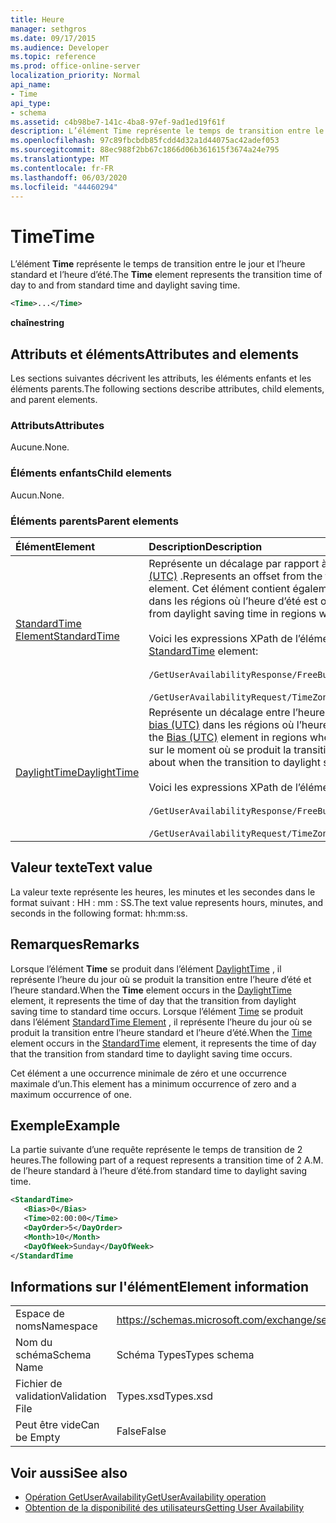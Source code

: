 ```yaml
---
title: Heure
manager: sethgros
ms.date: 09/17/2015
ms.audience: Developer
ms.topic: reference
ms.prod: office-online-server
localization_priority: Normal
api_name:
- Time
api_type:
- schema
ms.assetid: c4b98be7-141c-4ba8-97ef-9ad1ed19f61f
description: L’élément Time représente le temps de transition entre le jour et l’heure standard et l’heure d’été.
ms.openlocfilehash: 97c89fbcbdb85fcdd4d32a1d44075ac42adef053
ms.sourcegitcommit: 88ec988f2bb67c1866d06b361615f3674a24e795
ms.translationtype: MT
ms.contentlocale: fr-FR
ms.lasthandoff: 06/03/2020
ms.locfileid: "44460294"
---
```

# <a name="time"></a><span data-ttu-id="c31e9-103">Time</span><span class="sxs-lookup"><span data-stu-id="c31e9-103">Time</span></span>

<span data-ttu-id="c31e9-104">L’élément **Time** représente le temps de transition entre le jour et l’heure standard et l’heure d’été.</span><span class="sxs-lookup"><span data-stu-id="c31e9-104">The **Time** element represents the transition time of day to and from standard time and daylight saving time.</span></span> 
  
```xml
<Time>...</Time>
```

 <span data-ttu-id="c31e9-105">**chaîne**</span><span class="sxs-lookup"><span data-stu-id="c31e9-105">**string**</span></span>
## <a name="attributes-and-elements"></a><span data-ttu-id="c31e9-106">Attributs et éléments</span><span class="sxs-lookup"><span data-stu-id="c31e9-106">Attributes and elements</span></span>

<span data-ttu-id="c31e9-107">Les sections suivantes décrivent les attributs, les éléments enfants et les éléments parents.</span><span class="sxs-lookup"><span data-stu-id="c31e9-107">The following sections describe attributes, child elements, and parent elements.</span></span>
  
### <a name="attributes"></a><span data-ttu-id="c31e9-108">Attributs</span><span class="sxs-lookup"><span data-stu-id="c31e9-108">Attributes</span></span>

<span data-ttu-id="c31e9-109">Aucune.</span><span class="sxs-lookup"><span data-stu-id="c31e9-109">None.</span></span>
  
### <a name="child-elements"></a><span data-ttu-id="c31e9-110">Éléments enfants</span><span class="sxs-lookup"><span data-stu-id="c31e9-110">Child elements</span></span>

<span data-ttu-id="c31e9-111">Aucun.</span><span class="sxs-lookup"><span data-stu-id="c31e9-111">None.</span></span>
  
### <a name="parent-elements"></a><span data-ttu-id="c31e9-112">Éléments parents</span><span class="sxs-lookup"><span data-stu-id="c31e9-112">Parent elements</span></span>

|<span data-ttu-id="c31e9-113">**Élément**</span><span class="sxs-lookup"><span data-stu-id="c31e9-113">**Element**</span></span>|<span data-ttu-id="c31e9-114">**Description**</span><span class="sxs-lookup"><span data-stu-id="c31e9-114">**Description**</span></span>|
|:-----|:-----|
|[<span data-ttu-id="c31e9-115">StandardTime Element</span><span class="sxs-lookup"><span data-stu-id="c31e9-115">StandardTime</span></span>](standardtime.md) <br/> | <span data-ttu-id="c31e9-116">Représente un décalage par rapport à l’heure par rapport au temps universel coordonné (UTC) représenté par l’élément [bias (UTC)](bias-utc.md) .</span><span class="sxs-lookup"><span data-stu-id="c31e9-116">Represents an offset from the time relative to Coordinated Universal Time (UTC) represented by the [Bias (UTC)](bias-utc.md) element.</span></span> <span data-ttu-id="c31e9-117">Cet élément contient également des informations sur la transition vers l’heure standard à partir de l’heure d’été dans les régions où l’heure d’été est observée.</span><span class="sxs-lookup"><span data-stu-id="c31e9-117">This element also contains information about the transition to standard time from daylight saving time in regions where daylight saving time is observed.</span></span>  <br/><br/>  <span data-ttu-id="c31e9-118">Voici les expressions XPath de l’élément [StandardTime Element](standardtime.md) :</span><span class="sxs-lookup"><span data-stu-id="c31e9-118">The following are the XPath expressions to the [StandardTime](standardtime.md) element:</span></span> <br/> <br/>  `/GetUserAvailabilityResponse/FreeBusyResponseArray/FreeBusyResponse/FreeBusyView/WorkingHours/TimeZone/StandardTime`<br/> <br/>  `/GetUserAvailabilityRequest/TimeZone/StandardTime` <br/> |
|[<span data-ttu-id="c31e9-119">DaylightTime</span><span class="sxs-lookup"><span data-stu-id="c31e9-119">DaylightTime</span></span>](daylighttime.md) <br/> | <span data-ttu-id="c31e9-120">Représente un décalage entre l’heure par rapport au temps universel coordonné et l’heure UTC représentée par l’élément [bias (UTC)](bias-utc.md) dans les régions où l’heure d’été est observée.</span><span class="sxs-lookup"><span data-stu-id="c31e9-120">Represents an offset from the time relative to UTC represented by the [Bias (UTC)](bias-utc.md) element in regions where daylight saving time is observed.</span></span> <span data-ttu-id="c31e9-121">Cet élément contient également des informations sur le moment où se produit la transition vers l’heure d’été à partir de l’heure standard.</span><span class="sxs-lookup"><span data-stu-id="c31e9-121">This element also contains information about when the transition to daylight saving time from standard time occurs.</span></span>  <br/><br/>  <span data-ttu-id="c31e9-122">Voici les expressions XPath de l’élément [DaylightTime](daylighttime.md) :</span><span class="sxs-lookup"><span data-stu-id="c31e9-122">The following are the XPath expressions to the [DaylightTime](daylighttime.md) element:</span></span>  <br/><br/>  `/GetUserAvailabilityResponse/FreeBusyResponseArray/FreeBusyResponse/FreeBusyView/WorkingHours/TimeZone/DaylightTime` <br/><br/>  `/GetUserAvailabilityRequest/TimeZone/DaylightTime` <br/> |
   
## <a name="text-value"></a><span data-ttu-id="c31e9-123">Valeur texte</span><span class="sxs-lookup"><span data-stu-id="c31e9-123">Text value</span></span>

<span data-ttu-id="c31e9-124">La valeur texte représente les heures, les minutes et les secondes dans le format suivant : HH : mm : SS.</span><span class="sxs-lookup"><span data-stu-id="c31e9-124">The text value represents hours, minutes, and seconds in the following format: hh:mm:ss.</span></span>
  
## <a name="remarks"></a><span data-ttu-id="c31e9-125">Remarques</span><span class="sxs-lookup"><span data-stu-id="c31e9-125">Remarks</span></span>

<span data-ttu-id="c31e9-126">Lorsque l’élément **Time** se produit dans l’élément [DaylightTime](daylighttime.md) , il représente l’heure du jour où se produit la transition entre l’heure d’été et l’heure standard.</span><span class="sxs-lookup"><span data-stu-id="c31e9-126">When the **Time** element occurs in the [DaylightTime](daylighttime.md) element, it represents the time of day that the transition from daylight saving time to standard time occurs.</span></span> <span data-ttu-id="c31e9-127">Lorsque l’élément [Time](time.md) se produit dans l’élément [StandardTime Element](standardtime.md) , il représente l’heure du jour où se produit la transition entre l’heure standard et l’heure d’été.</span><span class="sxs-lookup"><span data-stu-id="c31e9-127">When the [Time](time.md) element occurs in the [StandardTime](standardtime.md) element, it represents the time of day that the transition from standard time to daylight saving time occurs.</span></span> 
  
<span data-ttu-id="c31e9-128">Cet élément a une occurrence minimale de zéro et une occurrence maximale d’un.</span><span class="sxs-lookup"><span data-stu-id="c31e9-128">This element has a minimum occurrence of zero and a maximum occurrence of one.</span></span>
  
## <a name="example"></a><span data-ttu-id="c31e9-129">Exemple</span><span class="sxs-lookup"><span data-stu-id="c31e9-129">Example</span></span>

<span data-ttu-id="c31e9-130">La partie suivante d’une requête représente le temps de transition de 2 heures.</span><span class="sxs-lookup"><span data-stu-id="c31e9-130">The following part of a request represents a transition time of 2 A.M.</span></span> <span data-ttu-id="c31e9-131">de l’heure standard à l’heure d’été.</span><span class="sxs-lookup"><span data-stu-id="c31e9-131">from standard time to daylight saving time.</span></span>
  
```xml
<StandardTime>
   <Bias>0</Bias>
   <Time>02:00:00</Time>
   <DayOrder>5</DayOrder>
   <Month>10</Month>
   <DayOfWeek>Sunday</DayOfWeek>
</StandardTime
```

## <a name="element-information"></a><span data-ttu-id="c31e9-132">Informations sur l'élément</span><span class="sxs-lookup"><span data-stu-id="c31e9-132">Element information</span></span>

|||
|:-----|:-----|
|<span data-ttu-id="c31e9-133">Espace de noms</span><span class="sxs-lookup"><span data-stu-id="c31e9-133">Namespace</span></span>  <br/> |https://schemas.microsoft.com/exchange/services/2006/types  <br/> |
|<span data-ttu-id="c31e9-134">Nom du schéma</span><span class="sxs-lookup"><span data-stu-id="c31e9-134">Schema Name</span></span>  <br/> |<span data-ttu-id="c31e9-135">Schéma Types</span><span class="sxs-lookup"><span data-stu-id="c31e9-135">Types schema</span></span>  <br/> |
|<span data-ttu-id="c31e9-136">Fichier de validation</span><span class="sxs-lookup"><span data-stu-id="c31e9-136">Validation File</span></span>  <br/> |<span data-ttu-id="c31e9-137">Types.xsd</span><span class="sxs-lookup"><span data-stu-id="c31e9-137">Types.xsd</span></span>  <br/> |
|<span data-ttu-id="c31e9-138">Peut être vide</span><span class="sxs-lookup"><span data-stu-id="c31e9-138">Can be Empty</span></span>  <br/> |<span data-ttu-id="c31e9-139">False</span><span class="sxs-lookup"><span data-stu-id="c31e9-139">False</span></span>  <br/> |
   
## <a name="see-also"></a><span data-ttu-id="c31e9-140">Voir aussi</span><span class="sxs-lookup"><span data-stu-id="c31e9-140">See also</span></span>

- [<span data-ttu-id="c31e9-141">Opération GetUserAvailability</span><span class="sxs-lookup"><span data-stu-id="c31e9-141">GetUserAvailability operation</span></span>](getuseravailability-operation.md)
- [<span data-ttu-id="c31e9-142">Obtention de la disponibilité des utilisateurs</span><span class="sxs-lookup"><span data-stu-id="c31e9-142">Getting User Availability</span></span>](https://msdn.microsoft.com/library/d4133fcb-9b0f-4e6b-aadf-a389da83516a%28Office.15%29.aspx)

